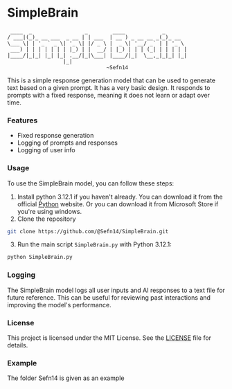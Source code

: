 # SimpleBrain

```ascii
 ____  _                 _        ____            _        
/ ___|(_)_ __ ___  _ __ | | ___  | __ ) _ __ __ _(_)_ __   
\___ \| | '_ ` _ \| '_ \| |/ _ \ |  _ \| '__/ _` | | '_ \ 
 ___) | | | | | | | |_) | |  __/ | |_) | | | (_| | | | | | 
|____/|_|_| |_| |_| .__/|_|\___| |____/|_|  \__,_|_|_| |_| 
                  |_|                                      
                                ~Sefn14
```

This is a simple response generation model that can be used to generate text based on a given prompt. It has a very basic design. It responds to prompts with a fixed response, meaning it does not learn or adapt over time.

### Features
- Fixed response generation
- Logging of prompts and responses
- Logging of user info

### Usage
To use the SimpleBrain model, you can follow these steps:
1. Install python 3.12.1 if you haven't already. You can download it from the official [Python](https://www.python.org/downloads/release/python-3121/) website. Or you can download it from Microsoft Store if you're using windows.
2. Clone the repository
```bash
git clone https://github.com/@Sefn14/SimpleBrain.git
```
3. Run the main script `SimpleBrain.py` with Python 3.12.1:

```bash
python SimpleBrain.py
```

### Logging

The SimpleBrain model logs all user inputs and AI responses to a text file for future reference. This can be useful for reviewing past interactions and improving the model's performance.

### License
This project is licensed under the MIT License. See the [LICENSE](LICENSE) file for details.

### Example
The folder Sefn14 is given as an example
